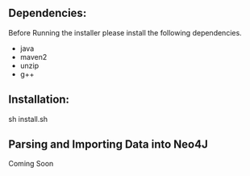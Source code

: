 

Dependencies:
------------
Before Running the installer please install the following dependencies.
 * java
 * maven2
 * unzip
 * g++

Installation:
------------
sh install.sh

Parsing and Importing Data into Neo4J
-------------------------------------
Coming Soon

